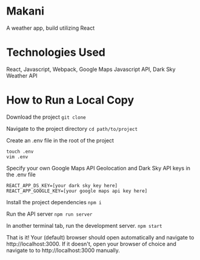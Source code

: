 # Makani
A weather app, build utilizing React

# Technologies Used
React, Javascript, Webpack, Google Maps Javascript API, Dark Sky Weather API

# How to Run a Local Copy

Download the project
`git clone`

Navigate to the project directory
`cd path/to/project`

Create an .env file in the root of the project
```
touch .env
vim .env
```

Specify your own Google Maps API Geolocation and Dark Sky API keys in the .env file
```
REACT_APP_DS_KEY=[your dark sky key here]
REACT_APP_GOOGLE_KEY=[your google maps api key here]
```

Install the project dependencies
`npm i`

Run the API server
`npm run server`

In another terminal tab, run the development server.
`npm start`

That is it! Your (default) browser should open automatically and navigate to http://localhost:3000. If it doesn't, open your browser of choice and navigate to to http://localhost:3000 manually.
